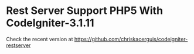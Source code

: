 # Rest Server Support PHP5 With CodeIgniter-3.1.11

Check the recent version at https://github.com/chriskacerguis/codeigniter-restserver
